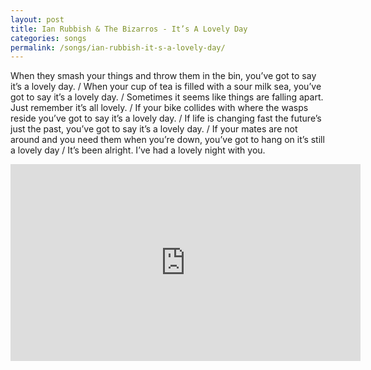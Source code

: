 ```yaml
---
layout: post
title: Ian Rubbish & The Bizarros - It’s A Lovely Day
categories: songs
permalink: /songs/ian-rubbish-it-s-a-lovely-day/
---
```


When they smash your things and throw them in the bin, you’ve got to say it’s a lovely day. / When your cup of tea is filled with a sour milk sea, you’ve got to say it’s a lovely day. / Sometimes it seems like things are falling apart. Just remember it’s all lovely. / If your bike collides with where the wasps reside you’ve got to say it’s a lovely day. / If life is changing fast the future’s just the past, you’ve got to say it’s a lovely day. / If your mates are not around and you need them when you’re down, you’ve got to hang on it’s still a lovely day / It’s been alright. I’ve had a lovely night with you.

<div class="youtube-embed-container">
	<iframe width="560" height="315" src="https://www.youtube.com/embed/QuQylRsNdgk" title="YouTube video player" frameborder="0" allow="accelerometer; autoplay; clipboard-write; encrypted-media; gyroscope; picture-in-picture" allowfullscreen></iframe>
</div>